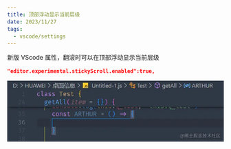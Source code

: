 ```yaml
---
title: 顶部浮动显示当前层级
date: 2023/11/27
tags:
  - vscode/settings
---
```


新版 VScode 属性，翻滚时可以在顶部浮动显示当前层级

```json
"editor.experimental.stickyScroll.enabled":true,
```

![AhJindeg-1701076874210](md-images/experimental.stickyScroll/AhJindeg-1701076874210.png)

